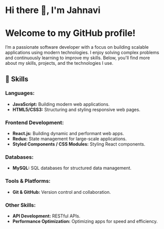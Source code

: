 # Hi there 👋, I'm Jahnavi

<h1>Welcome to my GitHub profile!</h1>

<p>
  I’m a passionate software developer with a focus on building scalable applications using modern technologies.
  I enjoy solving complex problems and continuously learning to improve my skills.
  Below, you'll find more about my skills, projects, and the technologies I use.
</p>

<h2>🚀 Skills</h2>

<h3>Languages:</h3>
<ul>
  <li><strong>JavaScript:</strong> Building modern web applications.</li>
  <li><strong>HTML5/CSS3:</strong> Structuring and styling responsive web pages.</li>
</ul>

<h3>Frontend Development:</h3>
<ul>
  <li><strong>React.js:</strong> Building dynamic and performant web apps.</li>
  <li><strong>Redux:</strong> State management for large-scale applications.</li>
  <li><strong>Styled Components / CSS Modules:</strong> Styling React components.</li>
</ul>

<h3>Databases:</h3>
<ul>
  <li><strong>MySQL:</strong> SQL databases for structured data management.</li>
</ul>

<h3>Tools & Platforms:</h3>
<ul>
  <li><strong>Git & GitHub:</strong> Version control and collaboration.</li>
</ul>

<h3>Other Skills:</h3>
<ul>
  <li><strong>API Development:</strong> RESTful APIs.</li>
  <li><strong>Performance Optimization:</strong> Optimizing apps for speed and efficiency.</li>
</ul>
